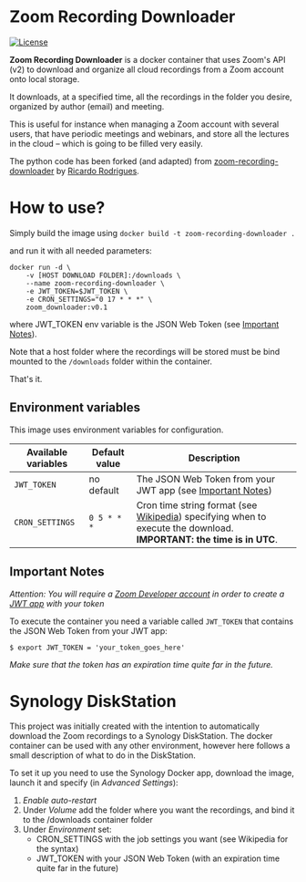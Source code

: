 # Zoom Recording Downloader

[![License](https://img.shields.io/badge/license-MIT-brown.svg)](https://raw.githubusercontent.com/ricardorodrigues-ca/zoom-recording-downloader/master/LICENSE)

**Zoom Recording Downloader** is a docker container that uses Zoom's API (v2) to download and organize all cloud recordings from a Zoom account onto local storage.

It downloads, at a specified time, all the recordings in the folder you desire, organized by author (email) and meeting.

This is useful for instance when managing a Zoom account with several users, that have periodic meetings and webinars, and store all the lectures in the cloud – which is going to be filled very easily.

The python code has been forked (and adapted) from [zoom-recording-downloader](https://github.com/ricardorodrigues-ca/zoom-recording-downloader) by [Ricardo Rodrigues](https://github.com/ricardorodrigues-ca).

# How to use?

Simply build the image using `docker build -t zoom-recording-downloader .`

and run it with all needed parameters:

```console
docker run -d \
    -v [HOST DOWNLOAD FOLDER]:/downloads \
    --name zoom-recording-downloader \
    -e JWT_TOKEN=$JWT_TOKEN \
    -e CRON_SETTINGS="0 17 * * *" \
    zoom_downloader:v0.1
```

where JWT_TOKEN env variable is the JSON Web Token (see [Important Notes](#Important-Notes)).

Note that a host folder where the recordings will be stored must be bind mounted to the `/downloads` folder within the container.

That's it.

## Environment variables

This image uses environment variables for configuration.

|Available variables |Default value |Description                                         |
|--------------------|--------------|----------------------------------------------------|
|`JWT_TOKEN`         |no default    |The JSON Web Token from your JWT app (see [Important Notes](#Important-Notes))    |
|`CRON_SETTINGS`     |`0 5 * * *`   |Cron time string format (see [Wikipedia](https://en.wikipedia.org/wiki/Cron)) specifying when to execute the download. **IMPORTANT: the time is in UTC**. |


## Important Notes ##

_Attention: You will require a [Zoom Developer account](https://marketplace.zoom.us/) in order to create a [JWT app](https://marketplace.zoom.us/docs/guides/build/jwt-app) with your token_

To execute the container you need a variable called `JWT_TOKEN` that contains the JSON Web Token from your JWT app:

    $ export JWT_TOKEN = 'your_token_goes_here'

*Make sure that the token has an expiration time quite far in the future.*

# Synology DiskStation

This project was initially created with the intention to automatically download the Zoom recordings to a Synology DiskStation. 
The docker container can be used with any other environment, however here follows a small description of what to do in the DiskStation.

To set it up you need to use the Synology Docker app, download the image, launch it and specify (in *Advanced Settings*):
1. *Enable auto-restart*
1. Under *Volume* add the folder where you want the recordings, and bind it to the /downloads container folder
1. Under *Environment* set:
    * CRON_SETTINGS with the job settings you want (see Wikipedia for the syntax)
    * JWT_TOKEN with your JSON Web Token (with an expiration time quite far in the future)
   
